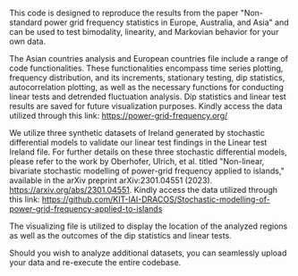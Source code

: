 This code is designed to reproduce the results from the paper "Non-standard power grid frequency statistics in Europe, Australia, and Asia" and can be used to test bimodality, linearity, and Markovian behavior for your own data.

The Asian countries analysis and European countries file include a range of code functionalities. These functionalities encompass time series plotting, frequency distribution, and its increments, stationary testing, dip statistics, autocorrelation plotting, as well as the necessary functions for conducting linear tests and detrended fluctuation analysis. Dip statistics and linear test results are saved for future visualization purposes. Kindly access the data utilized through this link: https://power-grid-frequency.org/

We utilize three synthetic datasets of Ireland generated by stochastic differential models to validate our linear test findings in the Linear test Ireland file. For further details on these three stochastic differential models, please refer to the work by Oberhofer, Ulrich, et al. titled "Non-linear, bivariate stochastic modelling of power-grid frequency applied to islands," available in the arXiv preprint arXiv:2301.04551 (2023). https://arxiv.org/abs/2301.04551. Kindly access the data utilized through this link: https://github.com/KIT-IAI-DRACOS/Stochastic-modelling-of-power-grid-frequency-applied-to-islands

The visualizing file is utilized to display the location of the analyzed regions as well as the outcomes of the dip statistics and linear tests.

Should you wish to analyze additional datasets, you can seamlessly upload your data and re-execute the entire codebase.
